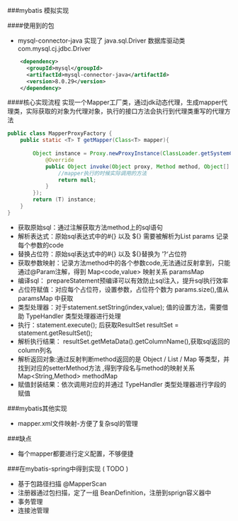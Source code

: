 ###mybatis 模拟实现

####使用到的包
* mysql-connector-java 实现了 java.sql.Driver 数据库驱动类 com.mysql.cj.jdbc.Driver

```xml
    <dependency>
      <groupId>mysql</groupId>
      <artifactId>mysql-connector-java</artifactId>
      <version>8.0.29</version>
    </dependency>
```

####核心实现流程
实现一个Mapper工厂类，通过jdk动态代理，生成mapper代理类，实际获取的对象为代理对象，执行的接口方法会执行到代理类重写的代理方法
```java
public class MapperProxyFactory {
    public static <T> T getMapper(Class<T> mapper){
   
        Object instance = Proxy.newProxyInstance(ClassLoader.getSystemClassLoader(), new Class[]{mapper}, new InvocationHandler() {
            @Override
            public Object invoke(Object proxy, Method method, Object[] args) throws Throwable {
                //mapper执行的时候实际调用的方法
                return null;
            }
        });
        return (T) instance;
    }
}
```
* 获取原始sql：通过注解获取方法method上的sql语句
* 解析表达式：原始sql表达式中的#{} 以及 ${} 需要被解析为List<String> params 记录每个参数的code
* 替换占位符：原始sql表达式中的#{} 以及 ${}替换为 ’?‘占位符
* 获取参数映射：记录方法method中的各个参数code,无法通过反射拿到，只能通过@Param注解，得到 Map<code,value> 映射关系 paramsMap
* 编译sql： prepareStatement预编译可以有效防止sql注入，提升sql执行效率
* 占位符赋值：对应每个占位符，设置参数，占位符个数为 params.size(),值从 paramsMap 中获取
* 类型处理器：对于statement.setString(index,value); 值的设置方法，需要借助 TypeHandler<T> 类型处理器进行处理
* 执行：statement.execute(); 后获取ResultSet resultSet = statement.getResultSet();
* 解析执行结果： resultSet.getMetaData().getColumnName(),获取sql返回的column列名
* 解析返回对象:通过反射判断method返回的是 Object / List<T> / Map 等类型，并找到对应的setterMethod方法 ,得到字段名与method的映射关系 Map<String,Method> methodMap
* 赋值封装结果：依次调用对应的并通过 TypeHandler<T> 类型处理器进行字段的赋值


###mybatis其他实现
* mapper.xml文件映射-方便了复杂sql的管理


###缺点
* 每个mapper都要进行定义配置，不够便捷



###在mybatis-spring中得到实现 ( TODO )
* 基于包路径扫描 @MapperScan
* 注册器通过包扫描，定了一组 BeanDefinition，注册到sprign容义器中
* 事务管理
* 连接池管理